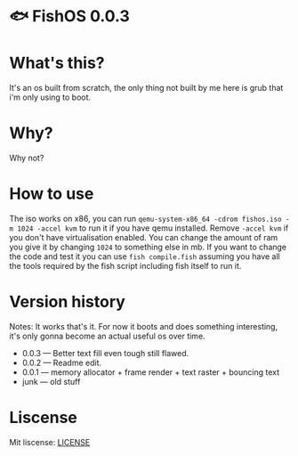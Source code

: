 # 🐟 FishOS 0.0.3

# What's this?
It's an os built from scratch, the only thing not built by me here is grub that i'm only using to boot.

# Why?
Why not?

# How to use
The iso works on x86, you can run ```qemu-system-x86_64 -cdrom fishos.iso -m 1024 -accel kvm``` to run it if you have qemu installed. Remove ```-accel kvm``` if you don't have virtualisation enabled. You can change the amount of ram you give it by changing ```1024``` to something else in mb. If you want to change the code and test it you can use ```fish compile.fish``` assuming you have all the tools required by the fish script including fish itself to run it.

# Version history
Notes: It works that's it. For now it boots and does something interesting, it's only gonna become an actual useful os over time.
- 0.0.3 — Better text fill even tough still flawed.
- 0.0.2 — Readme edit.
- 0.0.1 — memory allocator + frame render + text raster + bouncing text
- junk — old stuff

# Liscense
Mit liscense: <a href="./LICENSE">LICENSE</a>